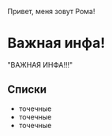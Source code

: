 Привет, меня зовут Рома!

# Важная инфа!

"ВАЖНАЯ ИНФА!!!"

## Списки

* точечные
* точечные
* точечные

